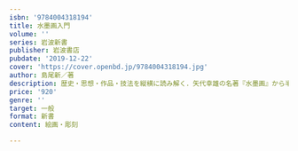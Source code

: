 ```yaml
---
isbn: '9784004318194'
title: 水墨画入門
volume: ''
series: 岩波新書
publisher: 岩波書店
pubdate: '2019-12-22'
cover: 'https://cover.openbd.jp/9784004318194.jpg'
author: 島尾新／著
description: 歴史・思想・作品・技法を縦横に読み解く．矢代幸雄の名著『水墨画』から半世紀，あらたな水墨画への道案内．
price: '920'
genre: ''
target: 一般
format: 新書
content: 絵画・彫刻

---
```

